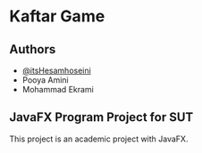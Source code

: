 # Kaftar Game
## Authors

- [@itsHesamhoseini](https://www.github.com/itsHesamhoseini)
- Pooya Amini
- Mohammad Ekrami

## JavaFX Program Project for SUT

This project is an academic project with JavaFX.

